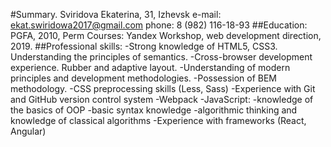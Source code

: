 #Summary.
Sviridova Ekaterina, 31, Izhevsk
e-mail: ekat.swiridowa2017@gmail.com        phone: 8 (982) 116-18-93
##Education:
PGFA, 2010, Perm
Courses: Yandex Workshop, web development direction, 2019.
##Professional skills:
-Strong knowledge of HTML5, CSS3. Understanding the principles of semantics.
-Cross-browser development experience. Rubber and adaptive layout.
-Understanding of modern principles and development methodologies.
-Possession of BEM methodology.
-CSS preprocessing skills (Less, Sass)
-Experience with Git and GitHub version control system
-Webpack
-JavaScript:
 -knowledge of the basics of OOP
 -basic syntax knowledge
 -algorithmic thinking and knowledge of classical algorithms
-Experience with frameworks (React, Angular)


